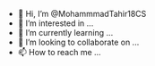 - 👋 Hi, I’m @MohammmadTahir18CS
- 👀 I’m interested in ...
- 🌱 I’m currently learning ...
- 💞️ I’m looking to collaborate on ...
- 📫 How to reach me ...

<!---
MohammmadTahir18CS/MohammmadTahir18CS is a ✨ special ✨ repository because its `README.md` (this file) appears on your GitHub profile.
You can click the Preview link to take a look at your changes.
--->
